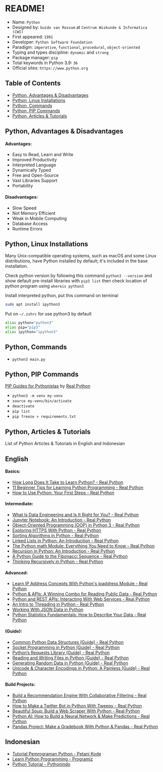 # README!
* Name: `Python`
* Designed by: `Guido van Rossum` at `Centrum Wiskunde & Informatica (CWI)`
* First appeared: `1991`
* Developer: `Python Software Foundation`
* Paradigm: `imperative`, `functional`, `procedural`, `object-oriented`
* Typing and types discipline: `dynamic` and `strong`
* Package manager: `pip`
* Total keywords in Python 3.9: `36`
* Official sites: `https://www.python.org`
## Table of Contents
- [Python, Advantages & Disadvantages](https://github.com/rabbitholes0x00/python-beginners#python-advantages--disadvantages)
- [Python, Linux Installations](#python-linux-installations)
- [Python, Commands](#python-commands)
- [Python, PIP Commands](#python-pip-commands)
- [Python, Articles & Tutorials](#python-articles--tutorials)
## Python, Advantages & Disadvantages
#### Advantages:
* Easy to Read, Learn and Write
* Improved Productivity
* Interpreted Language
* Dynamically Typed
* Free and Open-Source
* Vast Libraries Support
* Portability
#### Disadvantages:
* Slow Speed
* Not Memory Efficient
* Weak in Mobile Computing
* Database Access
* Runtime Errors
## Python, Linux Installations
Many Unix-compatible operating systems, such as macOS and some Linux distributions, have Python installed by default; it's included in the base installation.

Check python version by following this command `python3 --version` and show default pre-install libraries with `pip3 list` then check location of python program using `whereis python3`

Install interpreted python, put this command on terminal
```zsh
sudo apt install ipython3
```

Put on `~/.zshrc` for use python3 by default
```zsh
alias python="python3"
alias pip="pip3"
alias ipython="ipython3"
```
## Python, Commands
* `python3 main.py`
## Python, PIP Commands
[PIP Guides for Pythonistas](https://realpython.com/what-is-pip/) by [Real Python](https://realpython.com/)

* `python3 -m venv my-venv`
* `source my-venv/bin/activate`
* `deactivate`
* `pip list`
* `pip freeze > requirements.txt`
## Python, Articles & Tutorials
List of Python Articles & Tutorials in English and Indonesian
## English
#### Basics:
* [How Long Does It Take to Learn Python? - Real Python](https://realpython.com/how-long-does-it-take-to-learn-python)
* [11 Beginner Tips for Learning Python Programming - Real Python](https://realpython.com/python-beginner-tips/)
* [How to Use Python: Your First Steps - Real Python](https://realpython.com/python-first-steps/)
#### Intermediate:
* [What Is Data Engineering and Is It Right for You? - Real Python](https://realpython.com/python-data-engineer/)
* [Jupyter Notebook: An Introduction - Real Python](https://realpython.com/jupyter-notebook-introduction/)
* [Object-Oriented Programming (OOP) in Python 3 - Real Python](https://realpython.com/python3-object-oriented-programming/)
* [Exploring HTTPS With Python - Real Python](https://realpython.com/python-https/)
* [Sorting Algorithms in Python - Real Python](https://realpython.com/sorting-algorithms-python/)
* [Linked Lists in Python: An Introduction - Real Python](https://realpython.com/linked-lists-python/)
* [The Python math Module: Everything You Need to Know - Real Python](https://realpython.com/python-math-module/)
* [Recursion in Python: An Introduction - Real Python](https://realpython.com/python-recursion/)
* [A Python Guide to the Fibonacci Sequence - Real Python](https://realpython.com/fibonacci-sequence-python/)
* [Thinking Recursively in Python - Real Python](https://realpython.com/python-thinking-recursively/)
#### Advanced:
* [Learn IP Address Concepts With Python's ipaddress Module - Real Python](https://realpython.com/python-ipaddress-module/)
* [Python & APIs: A Winning Combo for Reading Public Data - Real Python](https://realpython.com/python-api/)
* [Python and REST APIs: Interacting With Web Services - Real Python](https://realpython.com/api-integration-in-python/)
* [An Intro to Threading in Python - Real Python](https://realpython.com/intro-to-python-threading/)
* [Working With JSON Data in Python](https://realpython.com/python-json/)
* [Python Statistics Fundamentals: How to Describe Your Data - Real Python](https://realpython.com/python-statistics/)
#### (Guide):
* [Common Python Data Structures (Guide) - Real Python](https://realpython.com/python-data-structures/)
* [Socket Programming in Python (Guide) - Real Python](https://realpython.com/python-sockets/)
* [Python’s Requests Library (Guide) - Real Python](https://realpython.com/python-requests/)
* [Reading and Writing Files in Python (Guide) - Real Python](https://realpython.com/read-write-files-python/)
* [Generating Random Data in Python (Guide) - Real Python](https://realpython.com/python-random/)
* [Unicode & Character Encodings in Python: A Painless (Guide) - Real Python](https://realpython.com/python-encodings-guide/)
#### Build Projects:
* [Build a Recommendation Engine With Collaborative Filtering - Real Python](https://realpython.com/build-recommendation-engine-collaborative-filtering/)
* [How to Make a Twitter Bot in Python With Tweepy - Real Python](https://realpython.com/twitter-bot-python-tweepy/)
* [Beautiful Soup: Build a Web Scraper With Python - Real Python](https://realpython.com/beautiful-soup-web-scraper-python/)
* [Python AI: How to Build a Neural Network & Make Predictions - Real Python](https://realpython.com/python-ai-neural-network/)
* [Pandas Project: Make a Gradebook With Python & Pandas - Real Python](https://realpython.com/pandas-project-gradebook/)
## Indonesian
* [Tutorial Pemrograman Python - Petani Kode](https://www.petanikode.com/tutorial/python)
* [Learn Python Programming - Programiz](https://www.programiz.com/python-programming)
* [Python Tutorial - Pythonindo](https://www.pythonindo.com/)